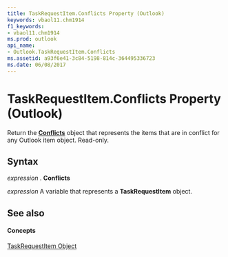 ```yaml
---
title: TaskRequestItem.Conflicts Property (Outlook)
keywords: vbaol11.chm1914
f1_keywords:
- vbaol11.chm1914
ms.prod: outlook
api_name:
- Outlook.TaskRequestItem.Conflicts
ms.assetid: a93f6e41-3c84-5198-814c-364495336723
ms.date: 06/08/2017
---
```



# TaskRequestItem.Conflicts Property (Outlook)

Return the **[Conflicts](conflicts-object-outlook.md)** object that represents the items that are in conflict for any Outlook item object. Read-only.


## Syntax

 _expression_ . **Conflicts**

 _expression_ A variable that represents a **TaskRequestItem** object.


## See also


#### Concepts


[TaskRequestItem Object](taskrequestitem-object-outlook.md)

